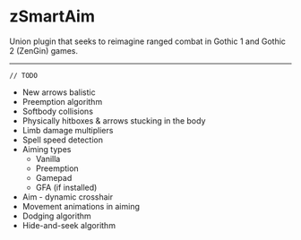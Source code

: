 # zSmartAim
Union plugin that seeks to reimagine ranged combat in Gothic 1 and Gothic 2 (ZenGin) games.

***

`// TODO`
- New arrows balistic
- Preemption algorithm
- Softbody collisions
- Physically hitboxes & arrows stucking in the body
- Limb damage multipliers
- Spell speed detection
- Aiming types
  - Vanilla
  - Preemption
  - Gamepad
  - GFA (if installed)
- Aim - dynamic crosshair
- Movement animations in aiming
- Dodging algorithm
- Hide-and-seek algorithm
